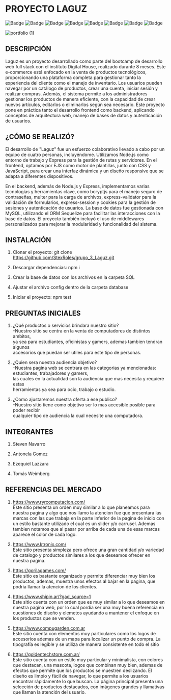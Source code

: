 <h1 align="left">PROYECTO LAGUZ</h1>

![Badge](https://img.shields.io/badge/JavaScript-323330?style=for-the-badge&logo=javascript&logoColor=F7DF1E)
![Badge](https://img.shields.io/badge/Node.js-43853D?style=for-the-badge&logo=node.js&logoColor=white)
![Badge](https://img.shields.io/badge/CSS-239120?&style=for-the-badge&logo=css3&logoColor=whit)
![Badge](https://img.shields.io/badge/HTML5-E34F26?style=for-the-badge&logo=html5&logoColor=white)
![Badge](https://img.shields.io/badge/Tailwind_CSS-38B2AC?style=for-the-badge&logo=tailwind-css&logoColor=white)
![Badge](https://img.shields.io/badge/Express.js-404D59?style=for-the-badge)
![Badge](https://img.shields.io/badge/Visual_Studio_Code-0078D4?style=for-the-badge&logo=visual%20studio%20code&logoColor=white)
![Badge](https://img.shields.io/badge/website-000000?style=for-the-badge&logo=About.me&logoColor=white)

![portfolio (1)](https://github.com/user-attachments/assets/e2ca091a-1f49-4e0f-873b-57eb1b2120ef)


<h2 align="left">DESCRIPCIÓN</h2>

Laguz es un proyecto desarrollado como parte del bootcamp de desarrollo web full stack con el instituto Digital House, realizado durante 8 meses. Este e-commerce está enfocado en la venta de productos tecnológicos, proporcionando una plataforma completa para gestionar tanto la experiencia del cliente como el manejo de inventario. Los usuarios pueden navegar por un catálogo de productos, crear una cuenta, iniciar sesión y realizar compras. Además, el sistema permite a los administradores gestionar los productos de manera eficiente, con la capacidad de crear nuevos artículos, editarlos o eliminarlos según sea necesario. Este proyecto pone en práctica tanto el desarrollo frontend como backend, aplicando conceptos de arquitectura web, manejo de bases de datos y autenticación de usuarios.


<h2 align="left">¿CÓMO SE REALIZÓ?</h2>
El desarrollo de "Laguz" fue un esfuerzo colaborativo llevado a cabo por un equipo de cuatro personas, incluyéndome. Utilizamos Node.js como entorno de trabajo y Express para la gestión de rutas y servidores. En el frontend, optamos por EJS como motor de plantillas, junto con CSS y JavaScript, para crear una interfaz dinámica y un diseño responsive que se adapta a diferentes dispositivos.

En el backend, además de Node.js y Express, implementamos varias tecnologías y herramientas clave, como bcryptjs para el manejo seguro de contraseñas, multer para la carga de archivos, express-validator para la validación de formularios, express-session y cookies para la gestión de sesiones y autenticación de usuarios. La base de datos fue gestionada con MySQL, utilizando el ORM Sequelize para facilitar las interacciones con la base de datos. El proyecto también incluyó el uso de middlewares personalizados para mejorar la modularidad y funcionalidad del sistema.

<h2 align="left">INSTALACIÓN</h2>

1. Clonar el proyecto: git clone https://github.com/StexRoles/grupo_3_Laguz.git

2. Descargar dependencias: npm i

3. Crear la base de datos con los archivos en la carpeta SQL

4. Ajustar el archivo config dentro de la carpeta database

5. Iniciar el proyecto: npm test


<h2 align="left">PREGUNTAS INICIALES</h2>

1. ¿Qué productos o servicios brindara nuestro sitio?  
-Nuestro sitio se centra en la venta de computadores de distintos ambitos,  
ya sea para estudiantes, oficinistas y gamers, ademas tambien tendran algunos  
accesorios que puedan ser utiles para este tipo de personas.

2. ¿Quien sera nuestra audiencia objetivo?  
-Nuestra pagina web se centrara en las categorias ya mencionadas: estudiantes, trabajadores y gamers,  
las cuales en la actualidad son la audiencia que mas necesita y requiere estas  
herramientas ya sea para ocio, trabajo o estudio.

3. ¿Como ajustaremos nuestra oferta a ese publico?  
-Nuestro sitio tiene como objetivo ser lo mas accesible posible para poder recibir  
cualquier tipo de audiencia la cual necesite una computadora.

<h2 align="left">INTEGRANTES</h2>

1. Steven Navarro

2. Antonela Gomez

3. Ezequiel Lazzara

4. Tomás Weimberg

<h2 align="left">REFERENCIAS DEL MERCADO</h2>

1. https://www.ryrcomputacion.com/  
Este sitio presenta un orden muy similar a lo que planeamos para nuestra pagina y algo que nos llamo la  atencion fue que presentara las marcas con las que trabaja en la parte inferior de la pagina de inicio con un estilo bastante utilizado el cual es un slider y/o carrusel. Ademas tambien notamos que al pasar por arriba de cada una de esas marcas aparece el color de cada logo. 

2. https://www.ktronix.com/  
Este sitio presenta simpleza pero ofrece una gran cantidad y/o variedad de catalogo y productos similares a los que deseamos ofrecer en nuestra pagina.  

3. https://gorilagames.com/  
Este sitio es bastante organizado y permite diferenciar muy bien los productos, ademas, muestra unos efectos al bajar en la pagina, que podria llamar la atencion de los clientes.  

4. https://www.shipin.ar/?gad_source=1  
Este sitio cuenta con un orden que es muy similar a lo que deseamos en nuestra pagina web, por lo cual pordia ser una muy buena referencia en cuestiones de diseño y elemetos ayudando a mantener el enfoque en los productos que se venden.  

5. https://www.compugarden.com.ar  
Este sitio cuenta con elementos muy particulares como los logos de accesorios ademas de un mapa para localizar un punto de compra. La tipografía es legible y se utiliza de manera consistente en todo el sitio

6. https://goldentechstore.com.ar/  
Este sitio cuenta con un estilo muy particular y minimalista, con colores que destacan, una mascota, logos que combinan muy bien, ademas de efectos que permite que los productos se muestren deslizando. El diseño es limpio y fácil de navegar, lo que permite a los usuarios encontrar rápidamente lo que buscan. La página principal presenta una selección de productos destacados, con imágenes grandes y llamativas que llaman la atención del usuario.
